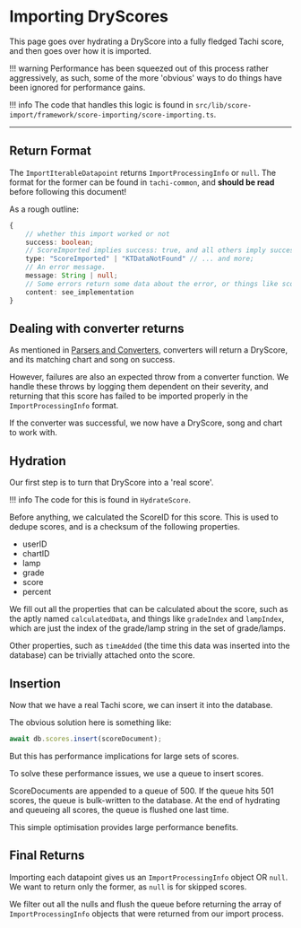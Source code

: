 # Importing DryScores

This page goes over hydrating a DryScore into a fully
fledged Tachi score, and then goes over how it is imported.

!!! warning
	Performance has been squeezed out of this process
	rather aggressively, as such, some of the more
	'obvious' ways to do things have been ignored
	for performance gains.

!!! info
	The code that handles this logic is found in
	`src/lib/score-import/framework/score-importing/score-importing.ts`.

*****

## Return Format

The `ImportIterableDatapoint` returns 
`ImportProcessingInfo` or `null`. The format for the former
can be found in `tachi-common`, and **should be read** before
following this document!

As a rough outline:
```ts
{
	// whether this import worked or not
	success: boolean; 
	// ScoreImported implies success: true, and all others imply success: false.
	type: "ScoreImported" | "KTDataNotFound" // ... and more;
	// An error message.
	message: String | null;
	// Some errors return some data about the error, or things like scoreImported returns the score that was imported.
	content: see_implementation
}
```

## Dealing with converter returns

As mentioned in [Parsers and Converters](./parse-conv.md),
converters will return a DryScore, and its matching chart
and song on success.

However, failures are also an expected throw from a
converter function. We handle these throws by logging
them dependent on their severity, and returning
that this score has failed to be imported properly
in the `ImportProcessingInfo` format.

If the converter was successful, we now have a DryScore, song and chart to work with.

## Hydration

Our first step is to turn that DryScore into a 'real score'.

!!! info
	The code for this is found in `HydrateScore`.

Before anything, we calculated the ScoreID for this score.
This is used to dedupe scores, and is a checksum of
the following properties.

- userID
- chartID
- lamp
- grade
- score
- percent

We fill out all the properties that can be calculated
about the score, such as the aptly named `calculatedData`,
and things like `gradeIndex` and `lampIndex`, which are
just the index of the grade/lamp string in the set of grade/lamps.

Other properties, such as `timeAdded` (the time this data was inserted into the database) can be trivially attached onto the score.

## Insertion

Now that we have a real Tachi score, we can insert it into
the database.

The obvious solution here is something like:
```ts
await db.scores.insert(scoreDocument);
```

But this has performance implications for large sets of
scores.

To solve these performance issues, we use a queue to insert
scores.

ScoreDocuments are appended to a queue of 500.
If the queue hits 501 scores, the queue is bulk-written to
the database. At the end of hydrating and queueing all scores, the queue is flushed one last time.

This simple optimisation provides large performance benefits.

## Final Returns

Importing each datapoint gives us an `ImportProcessingInfo`
object OR `null`. We want to return only the former,
as `null` is for skipped scores.

We filter out all the nulls and flush the queue before
returning the array of `ImportProcessingInfo` objects
that were returned from our import process.
